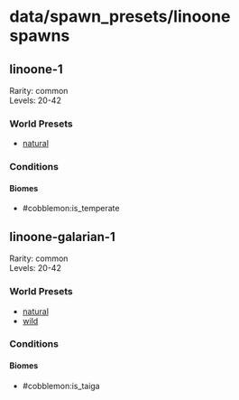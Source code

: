 # data/spawn_presets/linoone spawns  
  
## linoone-1  
Rarity: common  
Levels: 20-42  
  
### World Presets  
* [natural](/data/world_presets/natural.md)  
  
### Conditions  
  
#### Biomes  
  * #cobblemon:is_temperate
  
  
## linoone-galarian-1  
Rarity: common  
Levels: 20-42  
  
### World Presets  
* [natural](/data/world_presets/natural.md)  
* [wild](/data/world_presets/wild.md)  
  
### Conditions  
  
#### Biomes  
  * #cobblemon:is_taiga
  
